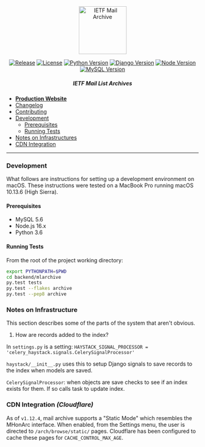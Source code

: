 <div align="center">
  
<img src="https://raw.githubusercontent.com/ietf-tools/common/main/assets/logos/mailarch.svg" alt="IETF Mail Archive" height="125" />

[![Release](https://img.shields.io/github/release/ietf-tools/mailarch.svg?style=flat&maxAge=300)](https://github.com/ietf-tools/mailarch/releases)
[![License](https://img.shields.io/github/license/ietf-tools/mailarch?maxAge=3600)](https://github.com/ietf-tools/mailarch/blob/main/LICENSE)
[![Python Version](https://img.shields.io/badge/python-3.6-blue?logo=python&logoColor=white)](#prerequisites)
[![Django Version](https://img.shields.io/badge/django-3.2-51be95?logo=django&logoColor=white)](#prerequisites)
[![Node Version](https://img.shields.io/badge/node.js-16.x-green?logo=node.js&logoColor=white)](#prerequisites)
[![MySQL Version](https://img.shields.io/badge/mysql-5.6-blue?logo=mysql&logoColor=white)](#prerequisites)

##### IETF Mail List Archives

</div>

- [**Production Website**](https://mailarchive.ietf.org)
- [Changelog](https://github.com/ietf-tools/mailarch/blob/main/CHANGELOG.md)
- [Contributing](https://github.com/ietf-tools/.github/blob/main/CONTRIBUTING.md)
- [Development](#development)
  - [Prerequisites](#prerequisites)
  - [Running Tests](#running-tests)
- [Notes on Infrastructures](#notes-on-infrastructure)
- [CDN Integration](#cdn-integration)

---

### Development

What follows are instructions for setting up a development environment on macOS. These instructions were tested on a MacBook Pro running macOS 10.13.6 (High Sierra).

#### Prerequisites

- MySQL 5.6
- Node.js 16.x
- Python 3.6

#### Running Tests

From the root of the project working directory:

```sh
export PYTHONPATH=$PWD
cd backend/mlarchive
py.test tests
py.test --flakes archive
py.test --pep8 archive
```

### Notes on Infrastructure

This section describes some of the parts of the system that aren't obvious.

1) How are records added to the index?

In `settings.py` is a setting:
`HAYSTACK_SIGNAL_PROCESSOR = 'celery_haystack.signals.CelerySignalProcessor'`

`haystack/__init__.py` uses this to setup Django signals to save records to the index when models are saved.

`CelerySignalProcessor`: when objects are save checks to see if an index exists for them. If so calls task to update index.

### CDN Integration *(Cloudflare)*

As of `v1.12.4`, mail archive supports a "Static Mode" which resembles the MHonArc interface.
When enabled, from the Settings menu, the user is directed to `/arch/browse/static/` pages.
Cloudflare has been configured to cache these pages for `CACHE_CONTROL_MAX_AGE`.
